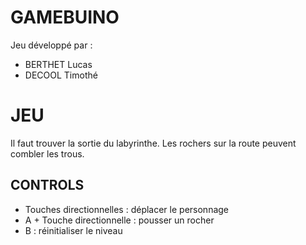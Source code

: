 # GAMEBUINO
Jeu développé par :
- BERTHET Lucas
- DECOOL Timothé

# JEU
Il faut trouver la sortie du labyrinthe. Les rochers sur la route peuvent combler les trous.

## CONTROLS
- Touches directionnelles : déplacer le personnage
- A + Touche directionnelle : pousser un rocher
- B : réinitialiser le niveau